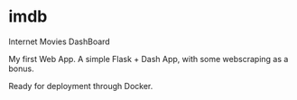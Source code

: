 # imdb
Internet Movies DashBoard

My first Web App.
A simple Flask + Dash App, with some webscraping as a bonus.

Ready for deployment through Docker.
